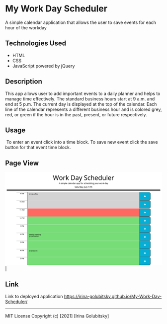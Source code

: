 # My Work Day Scheduler

A simple calendar application that allows the user to save events for each hour of the workday
​
## Technologies Used

* HTML
* CSS
* JavaScript powered by jQuery
## Description 

 This app allows user to add important events to a daily planner and helps to manage time effectively. The standard business hours start at 9 a.m. and end at 5 p.m. The current day is displayed at the top of the calendar. Each line of the calendar represents a different business hour and is colored grey, red, or green if the hour is in the past, present, or future respectively.

## Usage 
​
To enter an event click into a time block. To save new event click the save button for that event time block.
## Page View

![alt text](assets/img/page-view.png)| 
## Link
Link to deployed application https://irina-golubitsky.github.io/My-Work-Day-Scheduler/

---
MIT License
Copyright (c) [2021] [Irina Golubitsky]